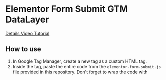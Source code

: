 # Elementor Form Submit GTM DataLayer

<a href="https://leomeasure.com/complete-guide-to-elementor-form-tracking-with-google-tag-manager/" target="_balank">Details Video Tutorial</a>

## How to use 
1. In Google Tag Manager, create a new tag as a custom HTML tag.
2. Inside the tag, paste the entire code from the `elementor-form-submit.js` file provided in this repository. Don't forget to wrap the code with <script> tag.
3. Set the trigger to fire on All Pages page views.

Once you've configured this setup, you'll begin receiving Google Tag Manager dataLayer events as `elementor_form_submit`
